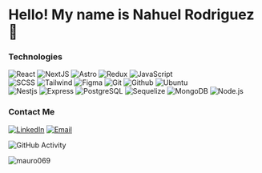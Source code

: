 # Hello! My name is Nahuel Rodriguez 🚀

### Technologies
  ![React](https://img.shields.io/badge/-React-333333?style=flat&logo=react)
  ![NextJS](https://img.shields.io/badge/-NextJs-333333?style=flat&logo=nextdotjs)
  ![Astro](https://img.shields.io/badge/-Astro-333333?style=flat&logo=astro)
  ![Redux](https://img.shields.io/badge/-Redux-333333?style=flat&logo=redux)
  ![JavaScript](https://img.shields.io/badge/-JavaScript-333333?style=flat&logo=javascript)
  <br/>
  ![SCSS](https://img.shields.io/badge/-SCSS-333333?style=flat&logo=SASS&logoColor=CE6B9E)
  ![Tailwind](https://img.shields.io/badge/-Tailwind-333333?style=flat&logo=tailwind-css&logoColor=CE6B9E)
  ![Figma](https://img.shields.io/badge/-Figma-333333?style=flat&logo=figma)
  ![Git](https://img.shields.io/badge/-Git-333333?style=flat&logo=git)
  ![Github](https://img.shields.io/badge/-Github-333333?style=flat&logo=github)
  ![Ubuntu](https://img.shields.io/badge/-Ubuntu-333333?style=flat&logo=ubuntu)
  <br/>
  ![Nestjs](https://img.shields.io/badge/-Nestjs-333333?style=flat&logo=nestjs)
  ![Express](https://img.shields.io/badge/-Express-333333?style=flat&logo=express)
  ![PostgreSQL](https://img.shields.io/badge/-PostgreSQL-333333?style=flat&logo=postgresql)
  ![Sequelize](https://img.shields.io/badge/-Sequelize-333333?style=flat&logo=sequelize)
  ![MongoDB](https://img.shields.io/badge/-MongoDB-333333?style=flat&logo=MongoDB)
  ![Node.js](https://img.shields.io/badge/-Node.js-333333?style=flat&logo=node.js)

### Contact Me
<a href="https://www.linkedin.com/in/esteban-nahuel-rodriguez-514775203/"><img alt="LinkedIn" src="https://img.shields.io/badge/LinkedIn-Esteban%20Nahuel%20Rodriguez-blue?style=flat-square&logo=linkedin"></a>
<a href="nahuelr.developer@gmail.com"><img alt="Email" src="https://img.shields.io/badge/Gmail-nahuelr.developer@gmail.com-blue?style=flat-square&logo=gmail"></a>  

![GitHub Activity](https://github-readme-stats.vercel.app/api?username=nahuelRo&show_icons=true)

<p align="left"> <img src="https://komarev.com/ghpvc/?username=nahuelRo&label=Profile%20views&color=0e75b6&style=flat" alt="mauro069" /> </p>
